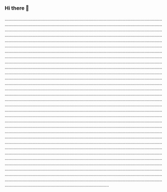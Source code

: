 ### Hi there 👋

......................................................................................................................................................................................................................................................................................................................................................................................................................................................................................................................................................................................................................................................................................................................................................................................................................................................................................................................................................................................................................................................................................................................................................................................................................................................................................................................................................................................................................................................................................................................................................................................................................................................................................................................................................................................................................................................................................................................................................................................................................................................................................................................................................................................................................................................................................................................................................................................................................................................................................................................................................................................................................................................................................................................................................................................................................................................................................................................................................................................................................................................................................................................................................................................................................................................................................................................................................................................................................................................................................................................................................................................................................................................................................................................................................................................................................................................................................................................................................................................................................................................................................